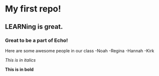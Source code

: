 # My first repo!

## LEARNing is great.

### Great to be a part of Echo!

Here are some awesome people in our class
-Noah
-Regina
-Hannah
-Kirk

*This is in italics*

**This is in bold**
